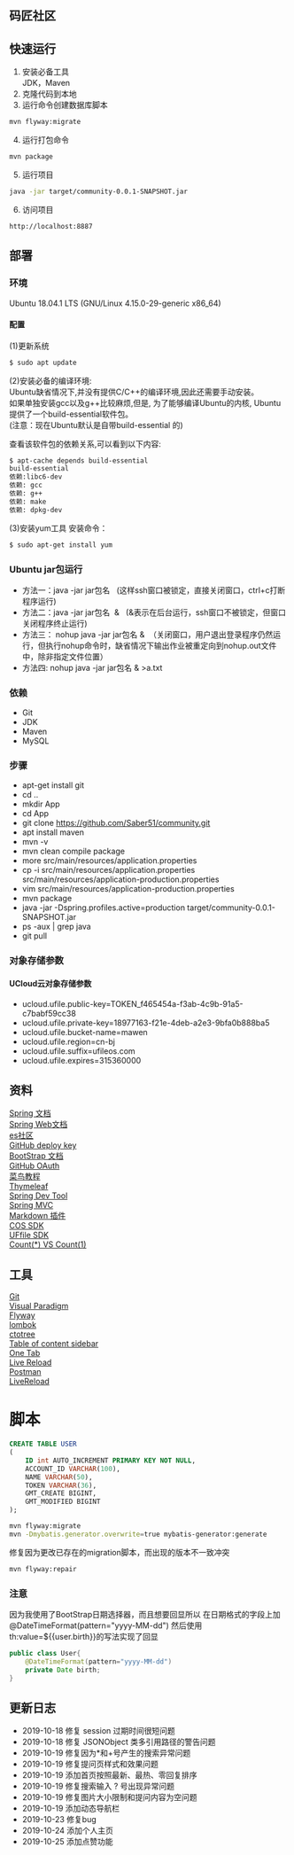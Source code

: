 ## 码匠社区

## 快速运行
1. 安装必备工具      
JDK，Maven    
2. 克隆代码到本地     
3. 运行命令创建数据库脚本       
```sh
mvn flyway:migrate
```
4. 运行打包命令
```sh
mvn package
```
5. 运行项目  
```sh
java -jar target/community-0.0.1-SNAPSHOT.jar
```
6. 访问项目
```
http://localhost:8887
```

## 部署
### 环境
Ubuntu 18.04.1 LTS (GNU/Linux 4.15.0-29-generic x86_64)
#### 配置
(1)更新系统
```bash
$ sudo apt update
```
(2)安装必备的编译环境:  
Ubuntu缺省情况下,并没有提供C/C++的编译环境,因此还需要手动安装。      
如果单独安装gcc以及g++比较麻烦,但是,
为了能够编译Ubuntu的内核,
Ubuntu提供了一个build-essential软件包。  
(注意：现在Ubuntu默认是自带build-essential 的)   

查看该软件包的依赖关系,可以看到以下内容:
```bash
$ apt-cache depends build-essential
build-essential
依赖:libc6-dev    
依赖: gcc     
依赖: g++    
依赖: make   
依赖: dpkg-dev
```
(3)安装yum工具
安装命令：
```bash
$ sudo apt-get install yum
```
 ### Ubuntu jar包运行
- 方法一：java -jar jar包名   (这样ssh窗口被锁定，直接关闭窗口，ctrl+c打断程序运行)     
- 方法二：java -jar jar包名  &   (&表示在后台运行，ssh窗口不被锁定，但窗口关闭程序终止运行)        
- 方法三： nohup java -jar jar包名 &  
（关闭窗口，用户退出登录程序仍然运行，但执行nohup命令时，缺省情况下输出作业被重定向到nohup.out文件中，除非指定文件位置）
- 方法四: nohup java -jar jar包名 & >a.txt          

### 依赖
- Git
- JDK
- Maven
- MySQL
### 步骤
- apt-get install git
- cd ..
- mkdir App
- cd App
- git clone https://github.com/Saber51/community.git
- apt install maven
- mvn -v
- mvn clean compile package
- more src/main/resources/application.properties
- cp -i src/main/resources/application.properties src/main/resources/application-production.properties
- vim src/main/resources/application-production.properties
- mvn package
- java -jar -Dspring.profiles.active=production target/community-0.0.1-SNAPSHOT.jar
- ps -aux | grep java
- git pull

### 对象存储参数
#### UCloud云对象存储参数
- ucloud.ufile.public-key=TOKEN_f465454a-f3ab-4c9b-91a5-c7babf59cc38
- ucloud.ufile.private-key=18977163-f21e-4deb-a2e3-9bfa0b888ba5
- ucloud.ufile.bucket-name=mawen
- ucloud.ufile.region=cn-bj
- ucloud.ufile.suffix=ufileos.com
- ucloud.ufile.expires=315360000

## 资料
[Spring 文档](https://spring.io/guides)   
[Spring Web文档](https://spring.io/guides/gs/serving-web-content/)  
[es社区](https://elasticsearch.cn/explore)  
[GitHub deploy key](https://developer.github.com/v3/guides/managing-deploy-keys/#deploy-keys)  
[BootStrap 文档](https://v3.bootcss.com/getting-started/)  
[GitHub OAuth](https://developer.github.com/apps/building-oauth-apps/creating-an-oauth-app/)  
[菜鸟教程](https://www.runoob.com/)    
[Thymeleaf](https://www.thymeleaf.org/doc/tutorials/3.0/usingthymeleaf.html#setting-attribute-values)    
[Spring Dev Tool](https://docs.spring.io/spring-boot/docs/2.0.0.RC1/reference/htmlsingle/#using-boot-devtools)  
[Spring MVC](https://docs.spring.io/spring/docs/current/spring-framework-reference/web.html)  
[Markdown 插件](https://pandao.github.io/editor.md/)   
[COS SDK](https://cloud.tencent.com/document/product/436/10199)  
[UFfile SDK](https://github.com/ucloud/ufile-sdk-java)  
[Count(*) VS Count(1)](https://mp.weixin.qq.com/s/Rwpke4BHu7Fz7KOpE2d3Lw)  

## 工具
[Git](https://git-scm.com/downloads)  
[Visual Paradigm](https://www.visual-paradigm.com/cn/)      
[Flyway](https://flywaydb.org/getstarted/firststeps/maven)     
[lombok](https://projectlombok.org/)  
[ctotree](https://www.octotree.io/)  
[Table of content sidebar](https://chrome.google.com/webstore/detail/table-of-contents-sidebar/ohohkfheangmbedkgechjkmbepeikkej)            
[One Tab](https://chrome.google.com/webstore/detail/chphlpgkkbolifaimnlloiipkdnihall)         
[Live Reload](https://chrome.google.com/webstore/detail/livereload/jnihajbhpnppcggbcgedagnkighmdlei/related)         
[Postman](https://chrome.google.com/webstore/detail/coohjcphdfgbiolnekdpbcijmhambjff)          
[LiveReload](https://chrome.google.com/webstore/detail/livereload/jnihajbhpnppcggbcgedagnkighmdlei)

# 脚本
```sql
CREATE TABLE USER
(
    ID int AUTO_INCREMENT PRIMARY KEY NOT NULL,
    ACCOUNT_ID VARCHAR(100),
    NAME VARCHAR(50),
    TOKEN VARCHAR(36),
    GMT_CREATE BIGINT,
    GMT_MODIFIED BIGINT
);
```
```bash
mvn flyway:migrate
mvn -Dmybatis.generator.overwrite=true mybatis-generator:generate
```
修复因为更改已存在的migration脚本，而出现的版本不一致冲突
```bash
mvn flyway:repair
```

### 注意
因为我使用了BootStrap日期选择器，而且想要回显所以
在日期格式的字段上加 @DateTimeFormat(pattern="yyyy-MM-dd")
然后使用th:value=${{user.birth}}的写法实现了回显
```java
public class User{
    @DateTimeFormat(pattern="yyyy-MM-dd")
    private Date birth;
}
```

## 更新日志
- 2019-10-18 修复 session 过期时间很短问题   
- 2019-10-18 修复 JSONObject 类多引用路径的警告问题   
- 2019-10-19 修复因为*和+号产生的搜索异常问题  
- 2019-10-19 修复提问页样式和效果问题
- 2019-10-19 添加首页按照最新、最热、零回复排序  
- 2019-10-19 修复搜索输入 ? 号出现异常问题
- 2019-10-19 修复图片大小限制和提问内容为空问题
- 2019-10-19 添加动态导航栏
- 2019-10-23 修复bug
- 2019-10-24 添加个人主页
- 2019-10-25 添加点赞功能
